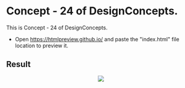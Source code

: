 Concept - 24 of DesignConcepts.
==============================

This is Concept - 24 of DesignConcepts.
- Open https://htmlpreview.github.io/ and paste the "index.html" file location to preview it.

Result
-----------
<p align="center">
  <img src="c24.png"/>
</p>
